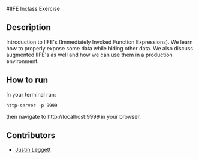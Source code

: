 #IIFE Inclass Exercise



## Description
Introduction to IIFE's (Immediately Invoked Function Expressions). We learn how to properly expose some data while hiding other data. We also discuss augmented IIFE's as well and how we can use them in a production environment.

## How to run
In your terminal run:
```
http-server -p 9999
```
then navigate to http://localhost:9999 in your browser.

## Contributors
- [Justin Leggett](https://github.com/justinal64)